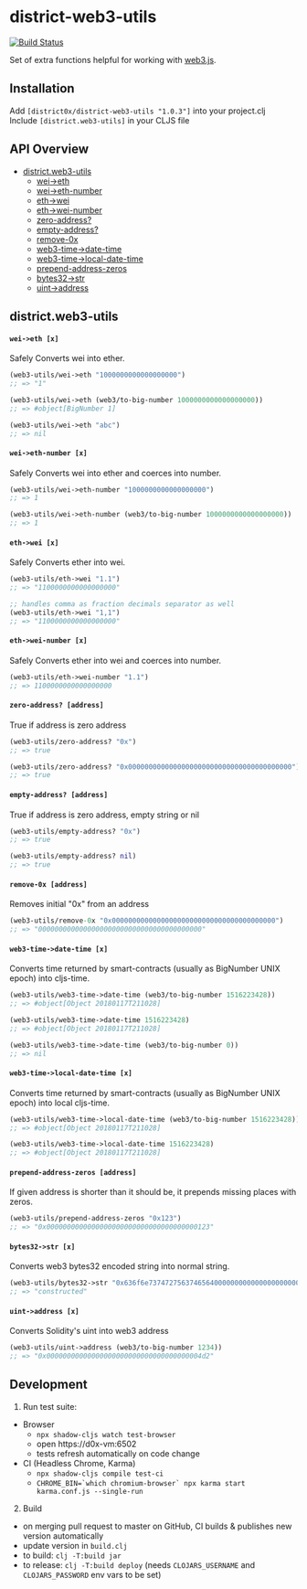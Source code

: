 # district-web3-utils

[![Build Status](https://travis-ci.org/district0x/district-web3-utils.svg?branch=master)](https://travis-ci.org/district0x/district-web3-utils)


Set of extra functions helpful for working with [web3.js](https://github.com/ethereum/web3.js/). 


## Installation
Add `[district0x/district-web3-utils "1.0.3"]` into your project.clj  
Include `[district.web3-utils]` in your CLJS file  

## API Overview
- [district.web3-utils](#districtweb3-utils)
  - [wei->eth](#wei-eth)
  - [wei->eth-number](#wei-eth-number)
  - [eth->wei](#eth-wei)
  - [eth->wei-number](#eth-wei-number)
  - [zero-address?](#zero-address?)
  - [empty-address?](#empty-address?)
  - [remove-0x](#remove-0x)
  - [web3-time->date-time](#web3-time-date-time)
  - [web3-time->local-date-time](#web3-time-local-date-time)
  - [prepend-address-zeros](#prepend-address-zeros)
  - [bytes32->str](#bytes32-str)
  - [uint->address](#uint-address)
  

## district.web3-utils

#### <a name="wei-eth">`wei->eth [x]`
Safely Converts wei into ether.
```clojure
(web3-utils/wei->eth "1000000000000000000")
;; => "1"

(web3-utils/wei->eth (web3/to-big-number 1000000000000000000))
;; => #object[BigNumber 1]

(web3-utils/wei->eth "abc")
;; => nil
```

#### <a name="wei-eth-number">`wei->eth-number [x]`
Safely Converts wei into ether and coerces into number. 
```clojure
(web3-utils/wei->eth-number "1000000000000000000")
;; => 1

(web3-utils/wei->eth-number (web3/to-big-number 1000000000000000000))
;; => 1
```

#### <a name="eth-wei">`eth->wei [x]`
Safely Converts ether into wei.
```clojure
(web3-utils/eth->wei "1.1")
;; => "1100000000000000000"

;; handles comma as fraction decimals separator as well
(web3-utils/eth->wei "1,1")
;; => "1100000000000000000"
```

#### <a name="eth-wei-number">`eth->wei-number [x]`
Safely Converts ether into wei and coerces into number. 
```clojure
(web3-utils/eth->wei-number "1.1")
;; => 1100000000000000000
```

#### <a name="zero-address?">`zero-address? [address]`
True if address is zero address
```clojure
(web3-utils/zero-address? "0x")
;; => true

(web3-utils/zero-address? "0x0000000000000000000000000000000000000000")
;; => true
```

#### <a name="empty-address?">`empty-address? [address]`
True if address is zero address, empty string or nil
```clojure
(web3-utils/empty-address? "0x")
;; => true

(web3-utils/empty-address? nil)
;; => true
```

#### <a name="remove-0x">`remove-0x [address]`
Removes initial "0x" from an address
```clojure
(web3-utils/remove-0x "0x0000000000000000000000000000000000000000")
;; => "0000000000000000000000000000000000000000"
```

#### <a name="web3-time-date-time">`web3-time->date-time [x]`
Converts time returned by smart-contracts (usually as BigNumber UNIX epoch) into cljs-time. 
```clojure
(web3-utils/web3-time->date-time (web3/to-big-number 1516223428))
;; => #object[Object 20180117T211028]

(web3-utils/web3-time->date-time 1516223428)
;; => #object[Object 20180117T211028]

(web3-utils/web3-time->date-time (web3/to-big-number 0))
;; => nil

```

#### <a name="web3-time-local-date-time">`web3-time->local-date-time [x]`
Converts time returned by smart-contracts (usually as BigNumber UNIX epoch) into local cljs-time. 
```clojure
(web3-utils/web3-time->local-date-time (web3/to-big-number 1516223428))
;; => #object[Object 20180117T211028]

(web3-utils/web3-time->local-date-time 1516223428)
;; => #object[Object 20180117T211028]
```

#### <a name="prepend-address-zeros">`prepend-address-zeros [address]`
If given address is shorter than it should be, it prepends missing places with zeros.
```clojure
(web3-utils/prepend-address-zeros "0x123")
;; => "0x0000000000000000000000000000000000000123"
```

#### <a name="bytes32-str">`bytes32->str [x]`
Converts web3 bytes32 encoded string into normal string. 
```clojure
(web3-utils/bytes32->str "0x636f6e7374727563746564000000000000000000000000000000000000000000")
;; => "constructed"
```

#### <a name="uint-address">`uint->address [x]`
Converts Solidity's uint into web3 address 
```clojure
(web3-utils/uint->address (web3/to-big-number 1234))
;; => "0x00000000000000000000000000000000000004d2"
```

## Development

1. Run test suite:
- Browser
  - `npx shadow-cljs watch test-browser`
  - open https://d0x-vm:6502
  - tests refresh automatically on code change
- CI (Headless Chrome, Karma)
  - `npx shadow-cljs compile test-ci`
  - ``CHROME_BIN=`which chromium-browser` npx karma start karma.conf.js --single-run``

2. Build
- on merging pull request to master on GitHub, CI builds & publishes new version automatically
- update version in `build.clj`
- to build: `clj -T:build jar`
- to release: `clj -T:build deploy` (needs `CLOJARS_USERNAME` and `CLOJARS_PASSWORD` env vars to be set)